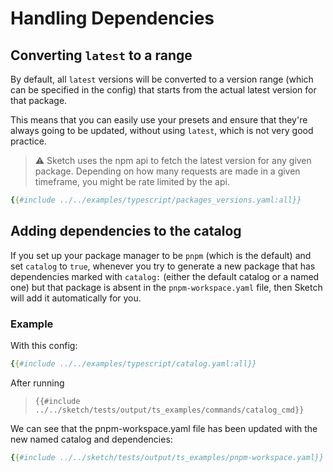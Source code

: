 # Handling Dependencies

## Converting `latest` to a range

By default, all `latest` versions will be converted to a version range (which can be specified in the config) that starts from the actual latest version for that package.

This means that you can easily use your presets and ensure that they're always going to be updated, without using `latest`, which is not very good practice.

>⚠️ Sketch uses the npm api to fetch the latest version for any given package. Depending on how many requests are made in a given timeframe, you might be rate limited by the api.


```yaml
{{#include ../../examples/typescript/packages_versions.yaml:all}}
```


## Adding dependencies to the catalog

If you set up your package manager to be `pnpm` (which is the default) and set `catalog` to `true`, whenever you try to generate a new package that has dependencies marked with `catalog:` (either the default catalog or a named one) but that package is absent in the `pnpm-workspace.yaml` file, then Sketch will add it automatically for you.

### Example

With this config:

```yaml
{{#include ../../examples/typescript/catalog.yaml:all}}
```

After running 

>`{{#include ../../sketch/tests/output/ts_examples/commands/catalog_cmd}}`

We can see that the pnpm-workspace.yaml file has been updated with the new named catalog and dependencies:

```yaml
{{#include ../../sketch/tests/output/ts_examples/pnpm-workspace.yaml}}

